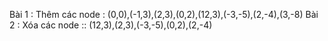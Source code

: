 Bài 1 : Thêm các node : (0,0),(-1,3),(2,3),(0,2),(12,3),(-3,-5),(2,-4),(3,-8)
Bài 2 : Xóa các node :: (12,3),(2,3),(-3,-5),(0,2),(2,-4)

